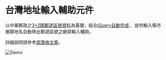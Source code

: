 ﻿台灣地址輸入輔助元件
======================

以中華郵政之[3+2碼郵遞區號資料](http://www.post.gov.tw/post/internet/down/index.html)為基礎，結合[jQuery自動完成](http://blog.darkthread.net/post-2009-07-10-jquery-autocomplete-sample.aspx)，
提供輸入縣市鄉鎮地名自動帶出郵遞區號之網頁輸入輔助。

詳細說明請參考[部落格文章](http://blog.darkthread.net/post-2013-04-06-pure-jquery-taiwan-address-helper.aspx)。

![Demo](https://raw.github.com/darkthread/twAddrHelper/master/demo.gif)
